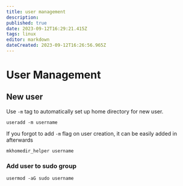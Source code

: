 ```yaml
---
title: user management
description: 
published: true
date: 2023-09-12T16:29:21.415Z
tags: linux
editor: markdown
dateCreated: 2023-09-12T16:26:56.965Z
---
```


# User Management

## New user

Use `-m` tag to automatically set up home directory for new user.
```shell
useradd -m username
```
If you forgot to add `-m` flag on user creation, it can be easily added in afterwards

```shell
mkhomedir_helper username
```

### Add user to sudo group
```shell
usermod -aG sudo username
```
